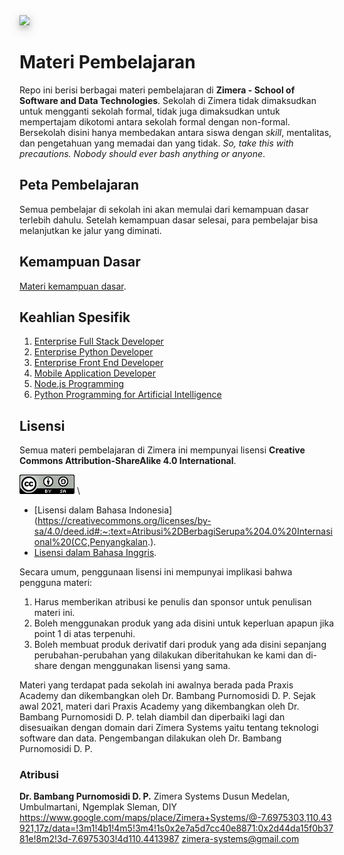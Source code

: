 <img src="../img/logo.png" style="width: 50%; background-color: white; box-shadow: 0 4px 8px 0 rgba(0, 0, 0, 0.2), 0 6px 20px 0 rgba(0, 0, 0, 0.19);">

# Materi Pembelajaran

Repo ini berisi berbagai materi pembelajaran di **Zimera - School of Software and Data Technologies**. Sekolah di Zimera tidak dimaksudkan untuk mengganti sekolah formal, tidak juga dimaksudkan untuk mempertajam dikotomi antara sekolah formal dengan non-formal. Bersekolah disini hanya membedakan antara siswa dengan *skill*, mentalitas, dan pengetahuan yang memadai dan yang tidak. *So, take this with precautions. Nobody should ever bash anything or anyone*.

## Peta Pembelajaran

Semua pembelajar di sekolah ini akan memulai dari kemampuan dasar terlebih dahulu. Setelah kemampuan dasar selesai, para pembelajar bisa melanjutkan ke jalur yang diminati.

## Kemampuan Dasar

[Materi kemampuan dasar](kemampuan-dasar.md).

## Keahlian Spesifik

1. [Enterprise Full Stack Developer](enterprise-full-stack/)
2. [Enterprise Python Developer](enterprise-python/)
3. [Enterprise Front End Developer](enterprise-front-end/)
4. [Mobile Application Developer](mobile-app-dev/)
5. [Node.js Programming](node.js/)
6. [Python Programming for Artificial Intelligence](python-ai/)

## Lisensi

Semua materi pembelajaran di Zimera ini mempunyai lisensi **Creative Commons Attribution-ShareAlike 4.0 International**.

![CC-BY-SA 4.0 International](img/cc-by-sa.png) \

* [Lisensi dalam Bahasa Indonesia](https://creativecommons.org/licenses/by-sa/4.0/deed.id#:~:text=Atribusi%2DBerbagiSerupa%204.0%20Internasional%20(CC,Penyangkalan.).
* [Lisensi dalam Bahasa Inggris](https://creativecommons.org/licenses/by-sa/4.0/deed.en).

Secara umum, penggunaan lisensi ini mempunyai implikasi bahwa pengguna materi: 

1.  Harus memberikan atribusi ke penulis dan sponsor untuk penulisan materi ini.
2.  Boleh menggunakan produk yang ada disini untuk keperluan apapun jika point 1 di atas terpenuhi.
3.  Boleh membuat produk derivatif dari produk yang ada disini sepanjang perubahan-perubahan yang dilakukan diberitahukan ke kami dan di-share dengan menggunakan lisensi yang sama.

Materi yang terdapat pada sekolah ini awalnya berada pada Praxis Academy dan dikembangkan oleh Dr. Bambang Purnomosidi D. P. Sejak awal 2021, materi dari Praxis Academy yang dikembangkan oleh Dr. Bambang Purnomosidi D. P. telah diambil dan diperbaiki lagi dan disesuaikan dengan domain dari Zimera Systems yaitu tentang teknologi software dan data. Pengembangan dilakukan oleh Dr. Bambang Purnomosidi D. P. 

### Atribusi

**Dr. Bambang Purnomosidi D. P.**
Zimera Systems
Dusun Medelan, Umbulmartani, Ngemplak
Sleman, DIY
https://www.google.com/maps/place/Zimera+Systems/@-7.6975303,110.43921,17z/data=!3m1!4b1!4m5!3m4!1s0x2e7a5d7cc40e8871:0x2d44da15f0b3781e!8m2!3d-7.6975303!4d110.4413987
zimera-systems@gmail.com


